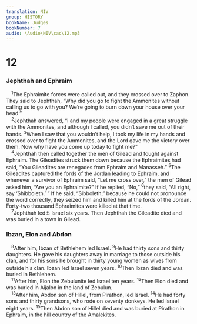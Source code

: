 ```yaml
---
translation: NIV
group: HISTORY
bookName: Judges 
bookNumber: 7
audio: \Audio\NIV\cac\12.mp3
---
```


<div class="title"><h1>12</h1><h3>Jephthah and Ephraim </h3></div>
<span class="verse cac_12_1"> <sup>1</sup>The Ephraimite forces were called out, and they crossed over to Zaphon. They said to Jephthah, “Why did you go to fight the Ammonites without calling us to go with you? We’re going to burn down your house over your head.” <br/></span>
<span class="verse cac_12_2"> <sup>2</sup>Jephthah answered, “I and my people were engaged in a great struggle with the Ammonites, and although I called, you didn’t save me out of their hands. </span>
<span class="verse cac_12_3"><sup>3</sup>When I saw that you wouldn’t help, I took my life in my hands and crossed over to fight the Ammonites, and the Lord gave me the victory over them. Now why have you come up today to fight me?” <br/></span>
<span class="verse cac_12_4"> <sup>4</sup>Jephthah then called together the men of Gilead and fought against Ephraim. The Gileadites struck them down because the Ephraimites had said, “You Gileadites are renegades from Ephraim and Manasseh.” </span>
<span class="verse cac_12_5"><sup>5</sup>The Gileadites captured the fords of the Jordan leading to Ephraim, and whenever a survivor of Ephraim said, “Let me cross over,” the men of Gilead asked him, “Are you an Ephraimite?” If he replied, “No,” </span>
<span class="verse cac_12_6"><sup>6</sup>they said, “All right, say ‘Shibboleth.’ ” If he said, “Sibboleth,” because he could not pronounce the word correctly, they seized him and killed him at the fords of the Jordan. Forty-two thousand Ephraimites were killed at that time. <br/></span>
<span class="verse cac_12_7"> <sup>7</sup>Jephthah led<a data-toggle="tooltip" data-placement="bottom" title="Traditionally judged ; also in verses 8-14">⚓</a> Israel six years. Then Jephthah the Gileadite died and was buried in a town in Gilead. <br/></span>
<div class="title"><h3>Ibzan, Elon and Abdon </h3></div>
<span class="verse cac_12_8"> <sup>8</sup>After him, Ibzan of Bethlehem led Israel. </span>
<span class="verse cac_12_9"><sup>9</sup>He had thirty sons and thirty daughters. He gave his daughters away in marriage to those outside his clan, and for his sons he brought in thirty young women as wives from outside his clan. Ibzan led Israel seven years. </span>
<span class="verse cac_12_10"><sup>10</sup>Then Ibzan died and was buried in Bethlehem. <br/></span>
<span class="verse cac_12_11"> <sup>11</sup>After him, Elon the Zebulunite led Israel ten years. </span>
<span class="verse cac_12_12"><sup>12</sup>Then Elon died and was buried in Aijalon in the land of Zebulun. <br/></span>
<span class="verse cac_12_13"> <sup>13</sup>After him, Abdon son of Hillel, from Pirathon, led Israel. </span>
<span class="verse cac_12_14"><sup>14</sup>He had forty sons and thirty grandsons, who rode on seventy donkeys. He led Israel eight years. </span>
<span class="verse cac_12_15"><sup>15</sup>Then Abdon son of Hillel died and was buried at Pirathon in Ephraim, in the hill country of the Amalekites. <br/></span>
